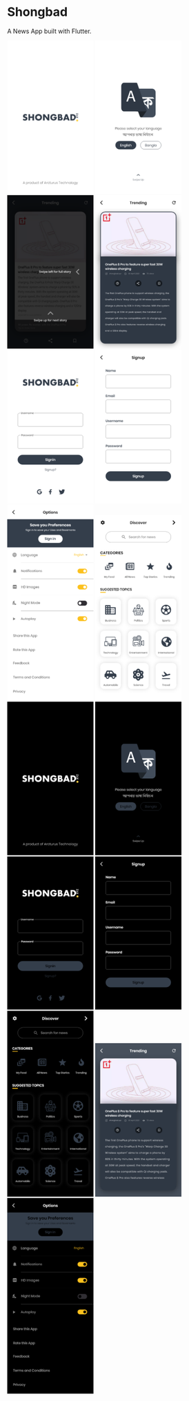 # Shongbad

A News App built with Flutter.

<img src='shongbad (2).png' width='200'>
<img src='shongbad (3).png' width='200'>
<img src='shongbad (4).png' width='200'>
<img src='shongbad (5).png' width='200'>
<img src='shongbad (12).png' width='200'>
<img src='shongbad (14).png' width='200'>
<img src='shongbad (15).png' width='200'>
<img src='shongbad (16).png' width='200'>
<img src='shongbad (7).png' width='200'>
<img src='shongbad (8).png' width='200'>
<img src='shongbad (13).png' width='200'>
<img src='shongbad (1).png' width='200'>
<img src='shongbad (10).png' width='200'>
<img src='shongbad (6).png' width='200'>
<img src='shongbad (9).png' width='200'>

